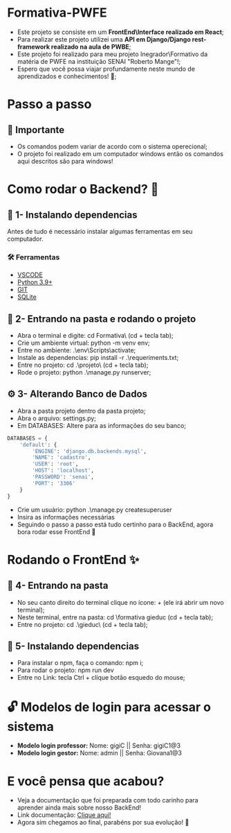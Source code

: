 # Formativa-PWFE

- Este projeto se consiste em um **FrontEnd\Interface realizado em React**;
- Para realizar este projeto utilizei uma **API em Django/Django rest-framework realizado na aula de PWBE**;
- Este projeto foi realizado para meu projeto Inegrador\Formativo da matéria de PWFE na instituição SENAI "Roberto Mange"!;
- Espero que você possa viajar profundamente neste mundo de aprendizados e conhecimentos! 💙;

# Passo a passo
## 🚨 Importante
- Os comandos podem variar de acordo com o sistema operecional;
- O projeto foi realizado em um computador windows então os comandos aqui descritos são para windows!

# Como rodar o Backend? 🤔
## 💫 1- Instalando dependencias
Antes de tudo é necessário instalar algumas ferramentas em seu computador.
### 🛠️ Ferramentas 
- [VSCODE](https://code.visualstudio.com/download)
- [Python 3.9+](https://www.python.org/downloads/)
- [GIT](https://git-scm.com/downloads)
- [SQLite](https://sqlitebrowser.org/dl/)

## 📂 2- Entrando na pasta e rodando o projeto
- Abra o terminal e digite: cd Formativa\ (cd + tecla tab);
- Crie um ambiente virtual: python -m venv env;
- Entre no ambiente: .\env\Scripts\activate;
- Instale as dependencias: pip install -r .\requeriments.txt;
- Entre no projeto: cd .\projeto\ (cd + tecla tab);
- Rode o projeto: python .\manage.py runserver;

## ⚙ 3- Alterando Banco de Dados
- Abra a pasta projeto dentro da pasta projeto;
- Abra o arquivo: settings.py;
- Em DATABASES: Altere para as informações do seu banco;

````python
DATABASES = {
    'default': {
        'ENGINE': 'django.db.backends.mysql',
        'NAME': 'cadastro',
        'USER': 'root',
        'HOST': 'localhost',
        'PASSWORD': 'senai',
        'PORT': '3306'
    }
}
````
- Crie um usuário: python .\manage.py createsuperuser
- Insira as informações necessárias
- Seguindo o passo a passo está tudo certinho para o BackEnd, agora bora rodar esse FrontEnd 🎉

# Rodando o FrontEnd ✨
## 📁 4- Entrando na pasta
- No seu canto direito do terminal clique no ícone: + (ele irá abrir um novo terminal);
- Neste terminal, entre na pasta: cd \formativa gieduc (cd + tecla tab);
- Entre no projeto: cd .\gieduc\ (cd + tecla tab);

## 🎁 5- Instalando dependencias
- Para instalar o npm, faça o comando: npm i;
- Para rodar o projeto: npm run dev
- Entre no Link: tecla Ctrl + clique botão esquedo do mouse;

# 🔓 Modelos de login para acessar o sistema
- **Modelo login professor:** Nome: gigiC || Senha: gigiC1@3
- **Modelo login gestor:** Nome: admin || Senha: Giovana1@3

# E você pensa que acabou?
- Veja a documentação que foi preparada com todo carinho para aprender ainda mais sobre nosso BackEnd!
- Link documentação: [Clique aqui!](https://documenter.getpostman.com/view/43171648/2sB2qZENTN)
- Agora sim chegamos ao final, parabéns por sua evolução! 🚀
